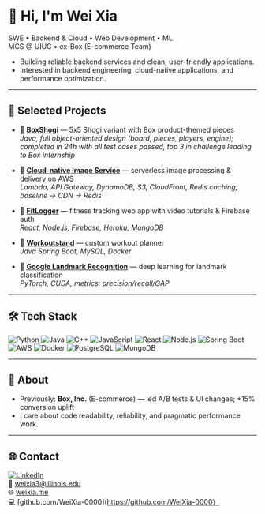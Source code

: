 # 👋 Hi, I'm Wei Xia

SWE • Backend & Cloud • Web Development • ML  
MCS @ UIUC • ex-Box (E-commerce Team)

- Building reliable backend services and clean, user-friendly applications.  
- Interested in backend engineering, cloud-native applications, and performance optimization.  

---

## 🚀 Selected Projects
- 🔗 [**BoxShogi**](https://github.com/WeiXia-0000/BoxShogi) — 5x5 Shogi variant with Box product-themed pieces  
  *Java, full object-oriented design (board, pieces, players, engine); completed in 24h with all test cases passed, top 3 in challenge leading to Box internship* 

- 🔗 [**Cloud-native Image Service**](https://github.com/WeiXia-0000/Cloud-native-Image-Service) — serverless image processing & delivery on AWS  
  *Lambda, API Gateway, DynamoDB, S3, CloudFront, Redis caching; baseline → CDN → Redis*  

- 🔗 [**FitLogger**](https://github.com/WeiXia-0000/FitLogger-Fitness-Tracking-Platform) — fitness tracking web app with video tutorials & Firebase auth  
  *React, Node.js, Firebase, Heroku, MongoDB*  

- 🔗 [**Workoutstand**](https://github.com/WeiXia-0000/Workoutstand) — custom workout planner  
  *Java Spring Boot, MySQL, Docker*  

- 🔗 [**Google Landmark Recognition**](https://github.com/WeiXia-0000/Google-Landmark-Recognition) — deep learning for landmark classification  
  *PyTorch, CUDA, metrics: precision/recall/GAP*  
---

## 🛠️ Tech Stack
![Python](https://img.shields.io/badge/-Python-3776AB?logo=python&logoColor=white)
![Java](https://img.shields.io/badge/-Java-007396?logo=openjdk&logoColor=white)
![C++](https://img.shields.io/badge/-C++-00599C?logo=cplusplus&logoColor=white)
![JavaScript](https://img.shields.io/badge/-JavaScript-F7DF1E?logo=javascript&logoColor=black)
![React](https://img.shields.io/badge/-React-61DAFB?logo=react&logoColor=black)
![Node.js](https://img.shields.io/badge/-Node.js-339933?logo=node.js&logoColor=white)
![Spring Boot](https://img.shields.io/badge/-Spring%20Boot-6DB33F?logo=springboot&logoColor=white)
![AWS](https://img.shields.io/badge/-AWS-232F3E?logo=amazon-aws&logoColor=white)
![Docker](https://img.shields.io/badge/-Docker-2496ED?logo=docker&logoColor=white)
![PostgreSQL](https://img.shields.io/badge/-PostgreSQL-4169E1?logo=postgresql&logoColor=white)
![MongoDB](https://img.shields.io/badge/-MongoDB-47A248?logo=mongodb&logoColor=white)

---

## 👔 About
- Previously: **Box, Inc.** (E-commerce) — led A/B tests & UI changes; +15% conversion uplift  
- I care about code readability, reliability, and pragmatic performance work.  

---

## 🌐 Contact
[![LinkedIn](https://img.shields.io/badge/LinkedIn-weixia--uiuc-blue?logo=linkedin&logoColor=white)](https://www.linkedin.com/in/weixia-uiuc)  
📧 weixia3@illinois.edu  
🌐 [weixia.me](https://weixia.me)  
💻 [github.com/WeiXia-0000](https://github.com/WeiXia-0000）
